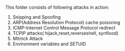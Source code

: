 This folder consists of following attacks in action:
1. Snipping and Spoofing
2. ARP(Address Resolution Protocol) cache poisoning
3. ICMP-Internet Control Message Protocol redirect
4. TCPIP attacks( hijack,reset,reverseshell, synflood)
5. Mitnick Attack
6. Environment variables and SETUID
